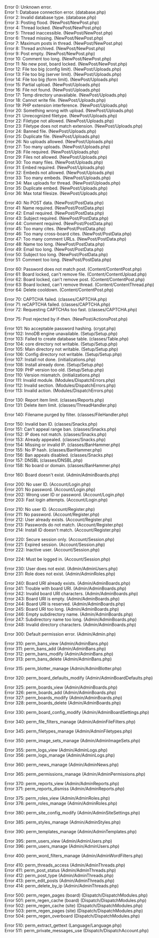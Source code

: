 Error 0: Unknown error.  
Error 1: Database connection error. (database.php)  
Error 2: Invalid database type. (database.php)  
Error 3: Posting flood. (NewPost/NewPost.php)  
Error 4: Thread locked. (NewPost/NewPost.php)  
Error 5: Thread inaccessible. (NewPost/NewPost.php)  
Error 6: Thread missing. (NewPost/NewPost.php)  
Error 7: Maximum posts in thread. (NewPost/NewPost.php)  
Error 8: Thread archived. (NewPost/NewPost.php)  
Error 9: Post empty. (NewPost/NewPost.php)  
Error 10: Comment too long. (NewPost/NewPost.php)  
Error 11: No new post, board locked. (NewPost/NewPost.php)  
Error 12: File too big (config limit). (NewPost/Uploads.php)  
Error 13: File too big (server limit). (NewPost/Uploads.php)  
Error 14: File too big (form limit). (NewPost/Uploads.php)  
Error 15: Partial upload. (NewPost/Uploads.php)  
Error 16: File not found. (NewPost/Uploads.php)  
Error 17: Temp directory unavailable. (NewPost/Uploads.php)  
Error 18: Cannot write file. (NewPost/Uploads.php)  
Error 19: PHP extension interference. (NewPost/Uploads.php)  
Error 20: Something wrong with upload. (NewPost/Uploads.php)  
Error 21: Unrecognized filetype. (NewPost/Uploads.php)  
Error 22: Filetype not allowed. (NewPost/Uploads.php)  
Error 23: Filetype does not match extension. (NewPost/Uploads.php)  
Error 24: Banned file. (NewPost/Uploads.php)  
Error 25: Duplicate file. (NewPost/Uploads.php)  
Error 26: No uploads allowed. (NewPost/Uploads.php)  
Error 27: Too many uploads. (NewPost/Uploads.php)  
Error 28: File required. (NewPost/Uploads.php)  
Error 29: Files not allowed. (NewPost/Uploads.php)  
Error 30: Too many files. (NewPost/Uploads.php)  
Error 31: Embed required. (NewPost/Uploads.php)  
Error 32: Embeds not allowed. (NewPost/Uploads.php)  
Error 33: Too many embeds. (NewPost/Uploads.php)  
Error 34: Max uploads for thread. (NewPost/Uploads.php)  
Error 35: Duplicate embed. (NewPost/Uploads.php)  
Error 36: Max total filesize. (NewPost/Uploads.php)  

Error 40: No POST data. (NewPost/PostData.php)  
Error 41: Name required. (NewPost/PostData.php)  
Error 42: Email required. (NewPost/PostData.php)  
Error 43: Subject required. (NewPost/PostData.php)  
Error 44: Comment required. (NewPost/PostData.php)  
Error 45: Too many cites. (NewPost/PostData.php)  
Error 46: Too many cross-board cites. (NewPost/PostData.php)  
Error 47: Too many comment URLs. (NewPost/PostData.php)  
Error 48: Name too long. (NewPost/PostData.php)  
Error 49: Email too long. (NewPost/PostData.php)  
Error 50: Subject too long. (NewPost/PostData.php)  
Error 51: Comment too long. (NewPost/PostData.php)  

Error 60: Password does not match post. (Content/ContentPost.php)  
Error 61: Board locked, can't remove file. (Content/ContentUpload.php)  
Error 62: Board locked, can't remove post. (Content/ContentPost.php)  
Error 63: Board locked, can't remove thread. (Content/ContentThread.php)  
Error 64: Delete cooldown. (Content/ContentPost.php)  

Error 70: CAPTCHA failed. (classes/CAPTCHA.php)  
Error 71: reCAPTCHA failed. (classes/CAPTCHA.php)  
Error 72: Requesting CAPTCHAs too fast. (classes/CAPTCHA.php)  

Error 75: Post rejected by if-then. (NewPost/ActionsPost.php)  

Error 101: No acceptable password hashing. (crypt.php)  
Error 102: InnoDB engine unavailable. (Setup/Setup.php)  
Error 103: Failed to create database table. (classes/Table.php)  
Error 104: core directory not writable. (Setup/Setup.php)  
Error 105: Main directory not writable. (Setup/Setup.php)  
Error 106: Config directory not writable. (Setup/Setup.php)  
Error 107: Install not done. (initializations.php)  
Error 108: Install already done. (Setup/Setup.php)  
Error 109: PHP version too old. (Setup/Setup.php)   
Error 110: Version mismatch. (initializations.php)    
Error 111: Invalid module. (Modules/DispatchErrors.php)   
Error 112: Invalid section. (Modules/DispatchErrors.php)   
Error 113: Invalid action. (Modules/DispatchErrors.php)   

Error 130: Report item limit. (classes/Reports.php)  
Error 131: Delete item limit. (classes/ThreadHandler.php)  

Error 140: Filename purged by filter. (classes/FileHandler.php)  

Error 150: Invalid ban ID. (classes/Snacks.php)  
Error 151: Can't appeal range ban. (classes/Snacks.php)  
Error 152: IP does not match. (classes/Snacks.php)  
Error 153: Already appealed. (classes/Snacks.php)  
Error 154: Missing or invalid IP. (classes/BanHammer.php)  
Error 155: No IP hash. (classes/BanHammer.php)  
Error 156: Ban appeals disabled. (classes/Snacks.php)  
Error 157: DNSBL (classes/DNSBL.php)  
Error 158: No board or domain. (classes/BanHammer.php)  

Error 160: Board doesn't exist. (Admin/AdminBoards.php) 

Error 200: No user ID. (Account/Login.php)  
Error 201: No password. (Account/Login.php)  
Error 202: Wrong user ID or password. (Account/Login.php)  
Error 203: Fast login attempts. (Account/Login.php)  

Error 210: No user ID. (Account/Register.php)  
Error 211: No password. (Account/Register.php)  
Error 212: User already exists. (Account/Register.php)  
Error 213: Passwords do not match. (Account/Register.php)  
Error 214: Install ID doesn't match. (Account/Register.php)  

Error 220: Secure session only. (Account/Session.php)  
Error 221: Expired session. (Account/Session.php)  
Error 222: Inactive user. (Account/Session.php)  

Error 224: Must be logged in. (Account/Session.php)  

Error 230: User does not exist. (Admin/AdminUsers.php)  
Error 231: Role does not exist. (Admin/AdminRoles.php)  

Error 240: Board URI already exists. (Admin/AdminBoards.php)  
Error 241: Trouble with board URI. (Admin/AdminBoards.php)  
Error 242: Invalid board URI characters. (Admin/AdminBoards.php)  
Error 243: Board URI is empty. (Admin/AdminBoards.php)  
Error 244: Board URI is reserved. (Admin/AdminBoards.php)  
Error 245: Board URI too long. (Admin/AdminBoards.php)  
Error 246: Empty subdirectory name. (Admin/AdminBoards.php)  
Error 247: Subdirectory name too long. (Admin/AdminBoards.php)  
Error 248: Invalid directory characters. (Admin/AdminBoards.php)  

Error 300: Default permission error. (Admin/Admin.php)  

Error 310: perm_bans_view (Admin/AdminBans.php)  
Error 311: perm_bans_add (Admin/AdminBans.php)   
Error 312: perm_bans_modify (Admin/AdminBans.php)   
Error 313: perm_bans_delete (Admin/AdminBans.php)   

Error 315: perm_blotter_manage (Admin/AdminBlotter.php)   

Error 320: perm_board_defaults_modify (Admin/AdminBoardDefaults.php)  

Error 325: perm_boards_view (Admin/AdminBoards.php)  
Error 326: perm_boards_add (Admin/AdminBoards.php)   
Error 327: perm_boards_modify (Admin/AdminBoards.php)   
Error 328: perm_boards_delete (Admin/AdminBoards.php)   

Error 330: perm_board_config_modify (Admin/AdminBoardSettings.php)   

Error 340: perm_file_filters_manage (Admin/AdminFileFilters.php)  

Error 345: perm_filetypes_manage (Admin/AdminFiletypes.php)  

Error 350: perm_image_sets_manage (Admin/AdminImageSets.php)  

Error 355: perm_logs_view (Admin/AdminLogs.php)  
Error 356: perm_logs_manage (Admin/AdminLogs.php)  

Error 360: perm_news_manage (Admin/AdminNews.php)  

Error 365: perm_permissions_manage (Admin/AdminPermissions.php)  

Error 370: perm_reports_view (Admin/AdminReports.php)  
Error 371: perm_reports_dismiss (Admin/AdminReports.php)  

Error 375: perm_roles_view (Admin/AdminRoles.php)  
Error 376: perm_roles_manage (Admin/AdminRoles.php)  

Error 380: perm_site_config_modify (Admin/AdminSiteSettings.php)  

Error 385: perm_styles_manage (Admin/AdminStyles.php)  

Error 390: perm_templates_manage (Admin/AdminTemplates.php)  

Error 395: perm_users_view (Admin/AdminUsers.php)  
Error 396: perm_users_manage (Admin/AdminUsers.php)  

Error 400: perm_word_filters_manage (Admin/AdminWordFilters.php)  

Error 410: perm_threads_access (Admin/AdminThreads.php)  
Error 411: perm_post_status (Admin/AdminThreads.php)  
Error 412: perm_post_type (Admin/AdminThreads.php)  
Error 413: perm_edit_posts (Admin/AdminThreads.php)  
Error 414: perm_delete_by_ip (Admin/AdminThreads.php)  

Error 500: perm_regen_pages (board) (Dispatch/DispatchModules.php)  
Error 501: perm_regen_cache (board) (Dispatch/DispatchModules.php)  
Error 502: perm_regen_cache (site) (Dispatch/DispatchModules.php)  
Error 503: perm_regen_pages (site) (Dispatch/DispatchModules.php)  
Error 504: perm_regen_overboard (Dispatch/DispatchModules.php)  

Error 510: perm_extract_gettext (Language/Language.php)  
Error 511: perm_private_messages_use (Dispatch/DispatchAccount.php) 